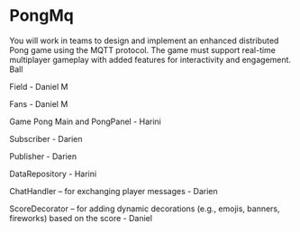 # PongMq


You will work in teams to design and implement an enhanced distributed Pong game using the MQTT protocol. The game must support real-time multiplayer gameplay with added features for interactivity and engagement. Ball

Field - Daniel M

Fans - Daniel M

Game Pong Main and PongPanel - Harini

Subscriber - Darien

Publisher - Darien

DataRepository - Harini

ChatHandler – for exchanging player messages - Darien

ScoreDecorator – for adding dynamic decorations (e.g., emojis, banners, fireworks) based on the score - Daniel